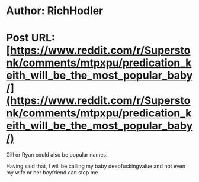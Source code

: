 # Author: RichHodler
# Post URL: [https://www.reddit.com/r/Superstonk/comments/mtpxpu/predication_keith_will_be_the_most_popular_baby/](https://www.reddit.com/r/Superstonk/comments/mtpxpu/predication_keith_will_be_the_most_popular_baby/)


Gill or Ryan could also be popular names. 

Having said that, I will be calling my baby deepfuckingvalue and not even my wife or her boyfriend can stop me.